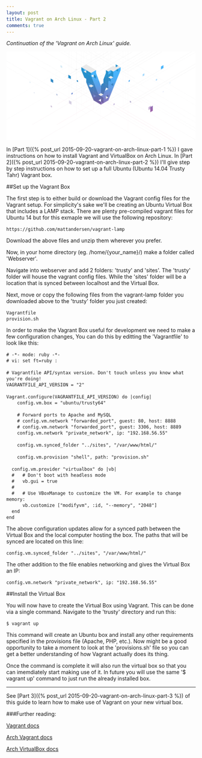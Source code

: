 ```yaml
---
layout: post
title: Vagrant on Arch Linux - Part 2
comments: true
---
```


*Continuation of the 'Vagrant on Arch Linux' guide.*

![Vagrant Banner](/public/images/posts/vagrant_banner.png)

In [Part 1]({% post_url 2015-09-20-vagrant-on-arch-linux-part-1 %}) I gave instructions on how to install Vagrant and VirtualBox on Arch Linux. In [Part 2]({% post_url 2015-09-20-vagrant-on-arch-linux-part-2 %}) I'll give step by step instructions on how to set up a full Ubuntu (Ubuntu 14.04 Trusty Tahr) Vagrant box.

##Set up the Vagrant Box

The first step is to either build or download the Vagrant config files for the Vagrant setup. For simplicity's sake we'll be creating an Ubuntu Virtual Box that includes a LAMP stack. There are plenty pre-compiled vagrant files for Ubuntu 14 but for this exmaple we will use the following repository:

    https://github.com/mattandersen/vagrant-lamp

Download the above files and unzip them wherever you prefer.

Now, in your home directory (eg. /home/{your_name}/) make a folder called 'Webserver'.

Navigate into webserver and add 2 folders:  'trusty' and 'sites'. The 'trusty' folder will house the vagrant config files. While the 'sites' folder will be a location that is synced between localhost and the Virtual Box.

Next, move or copy the following files from the vagrant-lamp folder you downloaded above to the 'trusty' folder you just created:

    Vagrantfile
    provision.sh

In order to make the Vagrant Box useful for development we need to make a few configuration changes, You can do this by editting the 'Vagrantfile' to look like this:

    # -*- mode: ruby -*-
    # vi: set ft=ruby :

    # Vagrantfile API/syntax version. Don't touch unless you know what you're doing!
    VAGRANTFILE_API_VERSION = "2"

    Vagrant.configure(VAGRANTFILE_API_VERSION) do |config|
        config.vm.box = "ubuntu/trusty64"

        # Forward ports to Apache and MySQL
        # config.vm.network "forwarded_port", guest: 80, host: 8888
        # config.vm.network "forwarded_port", guest: 3306, host: 8889
        config.vm.network "private_network", ip: "192.168.56.55"

        config.vm.synced_folder "../sites", "/var/www/html/"

        config.vm.provision "shell", path: "provision.sh"

      config.vm.provider "virtualbox" do |vb|
      #   # Don't boot with headless mode
      #   vb.gui = true
      #
      #   # Use VBoxManage to customize the VM. For example to change memory:
          vb.customize ["modifyvm", :id, "--memory", "2048"]
      end
    end

The above configuration updates allow for a synced path between the Virtual Box and the local computer hosting the box. The paths that will be synced are located on this line:

    config.vm.synced_folder "../sites", "/var/www/html/"

The other addition to the file enables networking and gives the Virtual Box an IP:

    config.vm.network "private_network", ip: "192.168.56.55"

##Install the Virtual Box

You will now have to create the Virtual Box using Vagrant. This can be done via a single command. Navigate to the 'trusty' directory and run this:

    $ vagrant up

This command will create an Ubuntu box and install any other requirements specified in the provisions file (Apache, PHP, etc.). Now might be a good opportunity to take a moment to look at the 'provisions.sh' file so you can get a better understanding of how Vagrant actually does its thing.

Once the command is complete it will also run the virtual box so that you can imemdiately start making use of it. In future you will use the same '$ vagrant up' command to just run the already installed box.

* * *

See [Part 3]({% post_url 2015-09-20-vagrant-on-arch-linux-part-3 %}) of this guide to learn how to make use of Vagrant on your new virtual box.

###Further reading:

[Vagrant docs](https://docs.vagrantup.com/v2/)

[Arch Vagrant docs](https://wiki.archlinux.org/index.php/Vagrant)

[Arch VirtualBox docs](https://wiki.archlinux.org/index.php/VirtualBox)